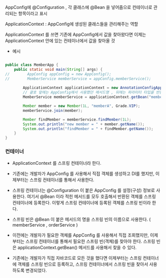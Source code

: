 AppConfig에 @Configuration , 각 클래스에 @Bean 을 넣어줌으로 컨테이너로 관리되는 항목이라고 표시


ApplicationContext : AppConfig에 생성된 클래스들을 관리해주는 역할

ApplicationContext 를 쓰면 기존에 AppConfig에서 값을 찾아왔다면 이제는 ApplicationContext 안에 있는 컨테이너에서 값을 찾아올 것

* 예시

```java

public class MemberApp {
    public static void main(String[] args) {
//        AppConfig appConfig = new AppConfig();
//        MemberService memberService = appConfig.memberService();
        
        ApplicationContext applicationContext = new AnnotationConfigApplicationContext(AppConfig.class);
        // 괄호 앞에는 AppConfig에서 사용했던 메서드명 , 뒤에는 파라미터 타입을 반환해주면 된다
        MemberService memberService = applicationContext.getBean("memberService", MemberService.class);

        Member member = new Member(1L, "memberA", Grade.VIP);
        memberService.join(member);

        Member findMember = memberService.findMember(1L);
        System.out.println("new member = " + member.getName());
        System.out.println("findMember = " + findMember.getName());
    }
}

```


### 컨테이너 


* ApplicationContext 를 스프링 컨테이너라 한다.

* 기존에는 개발자가 AppConfig 를 사용해서 직접 객체를 생성하고 DI를 했지만, 이제부터는 스프링
컨테이너를 통해서 사용한다.

* 스프링 컨테이너는 @Configuration 이 붙은 AppConfig 를 설정(구성) 정보로 사용한다. 여기서 @Bean
이라 적힌 메서드를 모두 호출해서 반환된 객체를 스프링 컨테이너에 등록한다. 이렇게 스프링 컨테이너에
등록된 객체를 스프링 빈이라 한다.

* 스프링 빈은 @Bean 이 붙은 메서드의 명을 스프링 빈의 이름으로 사용한다. ( memberService ,
orderService )

* 이전에는 개발자가 필요한 객체를 AppConfig 를 사용해서 직접 조회했지만, 이제부터는 스프링
컨테이너를 통해서 필요한 스프링 빈(객체)를 찾아야 한다. 스프링 빈은
applicationContext.getBean() 메서드를 사용해서 찾을 수 있다.

* 기존에는 개발자가 직접 자바코드로 모든 것을 했다면 이제부터는 스프링 컨테이너에 객체를 스프링 빈으로
등록하고, 스프링 컨테이너에서 스프링 빈을 찾아서 사용하도록 변경되었다.










